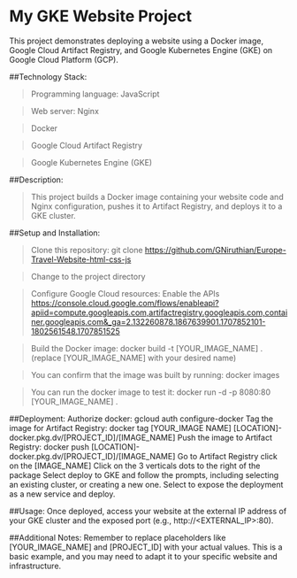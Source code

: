 # My GKE Website Project
This project demonstrates deploying a website using a Docker image, Google Cloud Artifact Registry, and Google Kubernetes Engine (GKE) on Google Cloud Platform (GCP).

##Technology Stack:
>Programming language: JavaScript

>Web server: Nginx

>Docker

>Google Cloud Artifact Registry

>Google Kubernetes Engine (GKE)

##Description:
>This project builds a Docker image containing your website code and Nginx configuration, pushes it to Artifact Registry, and deploys it to a GKE cluster.

##Setup and Installation:
>Clone this repository: git clone https://github.com/GNiruthian/Europe-Travel-Website-html-css-js

>Change to the project directory

>Configure Google Cloud resources: 
Enable the APIs https://console.cloud.google.com/flows/enableapi?apiid=compute.googleapis.com,artifactregistry.googleapis.com,container.googleapis.com&_ga=2.132260878.1867639901.1707852101-1802561548.1707851525

>Build the Docker image: docker build -t [YOUR_IMAGE_NAME] . (replace [YOUR_IMAGE_NAME] with your desired name)

>You can confirm that the image was built by running: docker images

>You can run the docker image to test it: docker run -d -p 8080:80 [YOUR_IMAGE_NAME] .

##Deployment:
Authorize docker: gcloud auth configure-docker
Tag the image for Artifact Registry: docker tag [YOUR_IMAGE NAME] [LOCATION]-docker.pkg.dv/[PROJECT_ID]/[IMAGE_NAME]
Push the image to Artifact Registry: docker push [LOCATION]-docker.pkg.dv/[PROJECT_ID]/[IMAGE_NAME]
Go to Artifact Registry click on the [IMAGE_NAME]
Click on the 3 verticals dots to the right of the package
Select deploy to GKE and follow the prompts, including selecting an existing cluster, or creating a new one.
Select to expose the deployment as a new service and deploy.

##Usage:
Once deployed, access your website at the external IP address of your GKE cluster and the exposed port (e.g., http://<EXTERNAL_IP>:80).

##Additional Notes:
Remember to replace placeholders like [YOUR_IMAGE_NAME] and [PROJECT_ID] with your actual values.
This is a basic example, and you may need to adapt it to your specific website and infrastructure.

